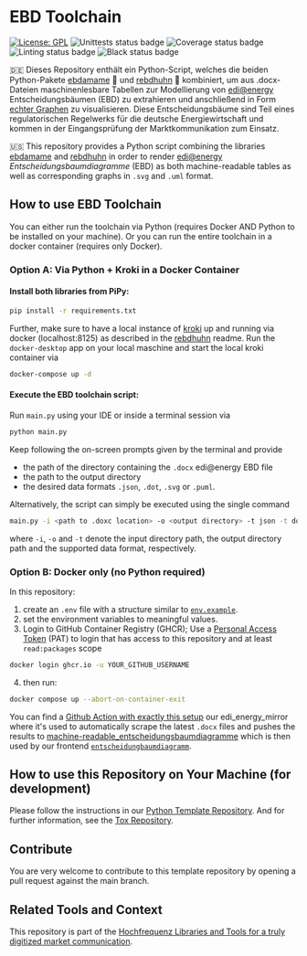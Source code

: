 # EBD Toolchain

[![License: GPL](https://img.shields.io/badge/License-GPL-yellow.svg)](LICENSE)
![Unittests status badge](https://github.com/Hochfrequenz/ebd_toolchain/workflows/Unittests/badge.svg)
![Coverage status badge](https://github.com/Hochfrequenz/ebd_toolchain/workflows/Coverage/badge.svg)
![Linting status badge](https://github.com/Hochfrequenz/ebd_toolchain/workflows/Linting/badge.svg)
![Black status badge](https://github.com/Hochfrequenz/ebd_toolchain/workflows/Formatting/badge.svg)

🇩🇪 Dieses Repository enthält ein Python-Script, welches die beiden Python-Pakete [ebdamame](https://github.com/Hochfrequenz/ebdamame) 🫛 und [rebdhuhn](https://github.com/Hochfrequenz/rebdhuhn) 🐓 kombiniert, um aus .docx-Dateien maschinenlesbare Tabellen zur Modellierung von [edi@energy](https://www.edi-energy.de) Entscheidungsbäumen (EBD) zu extrahieren und anschließend in Form [echter Graphen](https://github.com/Hochfrequenz/machine-readable_entscheidungsbaumdiagramme/) zu visualisieren.
Diese Entscheidungsbäume sind Teil eines regulatorischen Regelwerks für die deutsche Energiewirtschaft und kommen in der Eingangsprüfung der Marktkommunikation zum Einsatz.

🇺🇸 This repository provides a Python script combining the libraries [ebdamame](https://github.com/Hochfrequenz/ebdamame) and [rebdhuhn](https://github.com/Hochfrequenz/rebdhuhn) in order to render [edi@energy](https://www.edi-energy.de) _Entscheidungsbaumdiagramme_ (EBD) as both machine-readable tables as well as corresponding graphs in `.svg` and `.uml` format.

## How to use EBD Toolchain
You can either run the toolchain via Python (requires Docker AND Python to be installed on your machine).
Or you can run the entire toolchain in a docker container (requires only Docker).

### Option A: Via Python + Kroki in a Docker Container

#### Install both libraries from PiPy:
```bash
pip install -r requirements.txt
```
Further, make sure to have a local instance of [kroki](https://kroki.io) up and running via docker (localhost:8125) as described in the [rebdhuhn](https://github.com/Hochfrequenz/rebdhuhn) readme.
Run the `docker-desktop` app on your local maschine and start the local kroki container via
```bash
docker-compose up -d
```
#### Execute the EBD toolchain script:

Run `main.py` using your IDE or inside a terminal session via
```bash
python main.py
```
Keep following the on-screen prompts given by the terminal and provide

- the path of the directory containing the `.docx` edi@energy EBD file
- the path to the output directory
- the desired data formats `.json`, `.dot`, `.svg` or `.puml`.

Alternatively, the script can simply be executed using the single command

```bash
main.py -i <path to .doxc location> -o <output directory> -t json -t dot -t svg -t puml
```
where `-i`, `-o` and `-t` denote the input directory path, the output directory path and the supported data format, respectively.

### Option B: Docker only (no Python required)
In this repository:
1. create an `.env` file with a structure similar to [`env.example`](env.example).
2. set the environment variables to meaningful values.
3. Login to GitHub Container Registry (GHCR); Use a [Personal Access Token](https://github.com/settings/tokens/new) (PAT) to login that has access to this repository and at least `read:packages` scope
```bash
docker login ghcr.io -u YOUR_GITHUB_USERNAME
```
4. then run:
```bash
docker compose up --abort-on-container-exit
```

You can find a [Github Action with exactly this setup](https://github.com/Hochfrequenz/edi_energy_mirror/blob/master/.github/workflows/ebdamame_rebdhuhn.yml) our edi_energy_mirror where it's used to automatically scrape the latest `.docx` files and pushes the results to [machine-readable_entscheidungsbaumdiagramme](https://github.com/Hochfrequenz/machine-readable_entscheidungsbaumdiagramme/) which is then used by our frontend  [`entscheidungbaumdiagramm`](https://github.com/Hochfrequenz/entscheidungsbaumdiagramm/).

## How to use this Repository on Your Machine (for development)

Please follow the instructions in our
[Python Template Repository](https://github.com/Hochfrequenz/python_template_repository#how-to-use-this-repository-on-your-machine).
And for further information, see the [Tox Repository](https://github.com/tox-dev/tox).

## Contribute

You are very welcome to contribute to this template repository by opening a pull request against the main branch.

## Related Tools and Context

This repository is part of the [Hochfrequenz Libraries and Tools for a truly digitized market communication](https://github.com/Hochfrequenz/digital_market_communication/).
